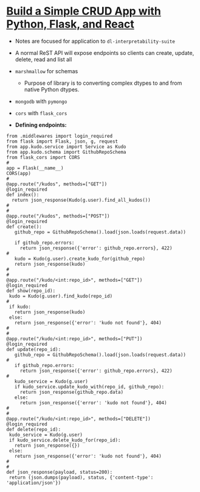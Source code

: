 # [Build a Simple CRUD App with Python, Flask, and React](https://developer.okta.com/blog/2018/12/20/crud-app-with-python-flask-react)
* Notes are focused for application to `dl-interpretability-suite`

* A normal ReST API will expose endpoints so clients can create, update, delete, read and list all
* `marshmallow` for schemas
  * Purpose of library is to converting complex dtypes to and from native Python dtypes.
* `mongodb` with `pymongo`
* `cors` with `flask_cors`
* __Defining endpoints:__
```
from .middlewares import login_required
from flask import Flask, json, g, request
from app.kudo.service import Service as Kudo
from app.kudo.schema import GithubRepoSchema
from flask_cors import CORS
#
app = Flask(__name__)
CORS(app)
#
@app.route("/kudos", methods=["GET"])
@login_required
def index():
  return json_response(Kudo(g.user).find_all_kudos())
#
#
@app.route("/kudos", methods=["POST"])
@login_required
def create():
   github_repo = GithubRepoSchema().load(json.loads(request.data))

   if github_repo.errors:
     return json_response({'error': github_repo.errors}, 422)
#
   kudo = Kudo(g.user).create_kudo_for(github_repo)
   return json_response(kudo)
#
#
@app.route("/kudo/<int:repo_id>", methods=["GET"])
@login_required
def show(repo_id):
 kudo = Kudo(g.user).find_kudo(repo_id)
#
 if kudo:
   return json_response(kudo)
 else:
   return json_response({'error': 'kudo not found'}, 404)
#
#
@app.route("/kudo/<int:repo_id>", methods=["PUT"])
@login_required
def update(repo_id):
   github_repo = GithubRepoSchema().load(json.loads(request.data))
#
   if github_repo.errors:
     return json_response({'error': github_repo.errors}, 422)
#
   kudo_service = Kudo(g.user)
   if kudo_service.update_kudo_with(repo_id, github_repo):
     return json_response(github_repo.data)
   else:
     return json_response({'error': 'kudo not found'}, 404)
#
#
@app.route("/kudo/<int:repo_id>", methods=["DELETE"])
@login_required
def delete(repo_id):
 kudo_service = Kudo(g.user)
 if kudo_service.delete_kudo_for(repo_id):
   return json_response({})
 else:
   return json_response({'error': 'kudo not found'}, 404)
#
#
def json_response(payload, status=200):
 return (json.dumps(payload), status, {'content-type': 'application/json'})
```
